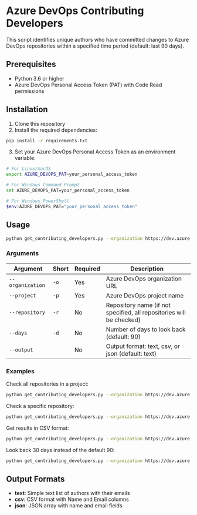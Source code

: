 # Azure DevOps Contributing Developers

This script identifies unique authors who have committed changes to Azure DevOps repositories within a specified time period (default: last 90 days).

## Prerequisites

- Python 3.6 or higher
- Azure DevOps Personal Access Token (PAT) with Code Read permissions

## Installation

1. Clone this repository
2. Install the required dependencies:

```bash
pip install -r requirements.txt
```

3. Set your Azure DevOps Personal Access Token as an environment variable:

```bash
# For Linux/macOS
export AZURE_DEVOPS_PAT=your_personal_access_token

# For Windows Command Prompt
set AZURE_DEVOPS_PAT=your_personal_access_token

# For Windows PowerShell
$env:AZURE_DEVOPS_PAT="your_personal_access_token"
```

## Usage

```bash
python get_contributing_developers.py --organization https://dev.azure.com/your-organization --project YourProject
```

### Arguments

| Argument | Short | Required | Description |
|----------|-------|----------|-------------|
| `--organization` | `-o` | Yes | Azure DevOps organization URL |
| `--project` | `-p` | Yes | Azure DevOps project name |
| `--repository` | `-r` | No | Repository name (if not specified, all repositories will be checked) |
| `--days` | `-d` | No | Number of days to look back (default: 90) |
| `--output` | | No | Output format: text, csv, or json (default: text) |

### Examples

Check all repositories in a project:
```bash
python get_contributing_developers.py --organization https://dev.azure.com/your-organization --project YourProject
```

Check a specific repository:
```bash
python get_contributing_developers.py --organization https://dev.azure.com/your-organization --project YourProject --repository YourRepo
```

Get results in CSV format:
```bash
python get_contributing_developers.py --organization https://dev.azure.com/your-organization --project YourProject --output csv
```

Look back 30 days instead of the default 90:
```bash
python get_contributing_developers.py --organization https://dev.azure.com/your-organization --project YourProject --days 30
```

## Output Formats

- **text**: Simple text list of authors with their emails
- **csv**: CSV format with Name and Email columns
- **json**: JSON array with name and email fields 
